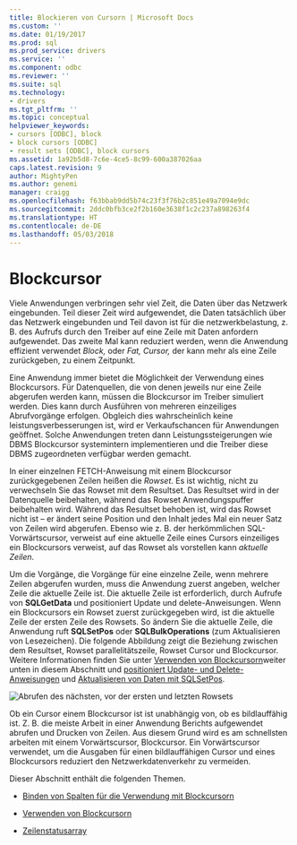 ```yaml
---
title: Blockieren von Cursorn | Microsoft Docs
ms.custom: ''
ms.date: 01/19/2017
ms.prod: sql
ms.prod_service: drivers
ms.service: ''
ms.component: odbc
ms.reviewer: ''
ms.suite: sql
ms.technology:
- drivers
ms.tgt_pltfrm: ''
ms.topic: conceptual
helpviewer_keywords:
- cursors [ODBC], block
- block cursors [ODBC]
- result sets [ODBC], block cursors
ms.assetid: 1a92b5d8-7c6e-4ce5-8c99-600a387026aa
caps.latest.revision: 9
author: MightyPen
ms.author: genemi
manager: craigg
ms.openlocfilehash: f63bbab9dd5b74c23f3f76b2c851e49a7094e9dc
ms.sourcegitcommit: 2ddc0bfb3ce2f2b160e3638f1c2c237a898263f4
ms.translationtype: HT
ms.contentlocale: de-DE
ms.lasthandoff: 05/03/2018
---
```

# <a name="block-cursors"></a>Blockcursor
Viele Anwendungen verbringen sehr viel Zeit, die Daten über das Netzwerk eingebunden. Teil dieser Zeit wird aufgewendet, die Daten tatsächlich über das Netzwerk eingebunden und Teil davon ist für die netzwerkbelastung, z. B. des Aufrufs durch den Treiber auf eine Zeile mit Daten anfordern aufgewendet. Das zweite Mal kann reduziert werden, wenn die Anwendung effizient verwendet *Block,* oder *Fat,* *Cursor,* der kann mehr als eine Zeile zurückgeben, zu einem Zeitpunkt.  
  
 Eine Anwendung immer bietet die Möglichkeit der Verwendung eines Blockcursors. Für Datenquellen, die von denen jeweils nur eine Zeile abgerufen werden kann, müssen die Blockcursor im Treiber simuliert werden. Dies kann durch Ausführen von mehreren einzeiliges Abrufvorgänge erfolgen. Obgleich dies wahrscheinlich keine leistungsverbesserungen ist, wird er Verkaufschancen für Anwendungen geöffnet. Solche Anwendungen treten dann Leistungssteigerungen wie DBMS Blockcursor systemintern implementieren und die Treiber diese DBMS zugeordneten verfügbar werden gemacht.  
  
 In einer einzelnen FETCH-Anweisung mit einem Blockcursor zurückgegebenen Zeilen heißen die *Rowset*. Es ist wichtig, nicht zu verwechseln Sie das Rowset mit dem Resultset. Das Resultset wird in der Datenquelle beibehalten, während das Rowset Anwendungspuffer beibehalten wird. Während das Resultset behoben ist, wird das Rowset nicht ist – er ändert seine Position und den Inhalt jedes Mal ein neuer Satz von Zeilen wird abgerufen. Ebenso wie z. B. der herkömmlichen SQL-Vorwärtscursor, verweist auf eine aktuelle Zeile eines Cursors einzeiliges ein Blockcursors verweist, auf das Rowset als vorstellen kann *aktuelle Zeilen*.  
  
 Um die Vorgänge, die Vorgänge für eine einzelne Zeile, wenn mehrere Zeilen abgerufen wurden, muss die Anwendung zuerst angeben, welcher Zeile die aktuelle Zeile ist. Die aktuelle Zeile ist erforderlich, durch Aufrufe von **SQLGetData** und positioniert Update und delete-Anweisungen. Wenn ein Blockcursors ein Rowset zuerst zurückgegeben wird, ist die aktuelle Zeile der ersten Zeile des Rowsets. So ändern Sie die aktuelle Zeile, die Anwendung ruft **SQLSetPos** oder **SQLBulkOperations** (zum Aktualisieren von Lesezeichen). Die folgende Abbildung zeigt die Beziehung zwischen dem Resultset, Rowset parallelitätszeile, Rowset Cursor und Blockcursor. Weitere Informationen finden Sie unter [Verwenden von Blockcursorn](../../../odbc/reference/develop-app/using-block-cursors.md)weiter unten in diesem Abschnitt und [positioniert Update- und Delete-Anweisungen](../../../odbc/reference/develop-app/positioned-update-and-delete-statements.md) und [Aktualisieren von Daten mit SQLSetPos](../../../odbc/reference/develop-app/updating-data-with-sqlsetpos.md).  
  
 ![Abrufen des nächsten, vor der ersten und letzten Rowsets](../../../odbc/reference/develop-app/media/pr20_2.gif "pr20_2")  
  
 Ob ein Cursor einem Blockcursor ist ist unabhängig von, ob es bildlauffähig ist. Z. B. die meiste Arbeit in einer Anwendung Berichts aufgewendet abrufen und Drucken von Zeilen. Aus diesem Grund wird es am schnellsten arbeiten mit einem Vorwärtscursor, Blockcursor. Ein Vorwärtscursor verwendet, um die Ausgaben für einen bildlauffähigen Cursor und eines Blockcursors reduziert den Netzwerkdatenverkehr zu vermeiden.  
  
 Dieser Abschnitt enthält die folgenden Themen.  
  
-   [Binden von Spalten für die Verwendung mit Blockcursorn](../../../odbc/reference/develop-app/binding-columns-for-use-with-block-cursors.md)  
  
-   [Verwenden von Blockcursorn](../../../odbc/reference/develop-app/using-block-cursors.md)  
  
-   [Zeilenstatusarray](../../../odbc/reference/develop-app/row-status-array.md)

